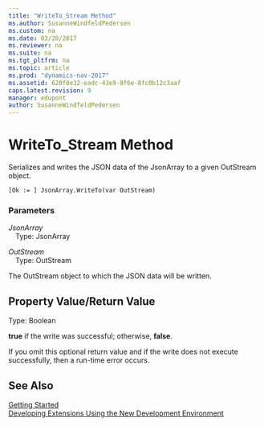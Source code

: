 ```yaml
---
title: "WriteTo_Stream Method"
ms.author: SusanneWindfeldPedersen
ms.custom: na
ms.date: 03/28/2017
ms.reviewer: na
ms.suite: na
ms.tgt_pltfrm: na
ms.topic: article
ms.prod: "dynamics-nav-2017"
ms.assetid: 620f0e32-eadc-43e9-8f6e-8fc0b12c3aaf
caps.latest.revision: 9
manager: edupont
author: SusanneWindfeldPedersen
---
```


# WriteTo_Stream Method
Serializes and writes the JSON data of the JsonArray to a given OutStream object.

```
[Ok := ] JsonArray.WriteTo(var OutStream)
```

### Parameters
*JsonArray*  
&emsp;Type: JsonArray

*OutStream*  
&emsp;Type: OutStream

The OutStream object to which the JSON data will be written.

## Property Value/Return Value
Type: Boolean

**true** if the write was successful; otherwise, **false**.

If you omit this optional return value and if the write does not execute successfully, then a run-time error occurs.

## See Also
[Getting Started](../devenv-get-started.md)  
[Developing Extensions Using the New Development Environment](../devenv-dev-overview.md)
